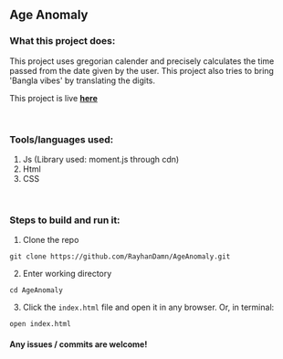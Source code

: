   ## **Age Anomaly**


### What this project does:
This project uses gregorian calender and precisely calculates the time passed from the date given by the user. This project also tries to bring 'Bangla vibes' by translating the digits.

This project is live **[here](https://age-anomaly.vercel.app/)** 

<br>

### Tools/languages used:
1. Js (Library used: moment.js through cdn)
2. Html
3. CSS

<br>

### Steps to build and run it:

1. Clone the repo
```
git clone https://github.com/RayhanDamn/AgeAnomaly.git
```
2. Enter working directory
```
cd AgeAnomaly
```
3. Click the `index.html` file and open it in any browser. Or, in terminal:
```
open index.html
```

#### Any issues / commits are welcome!
